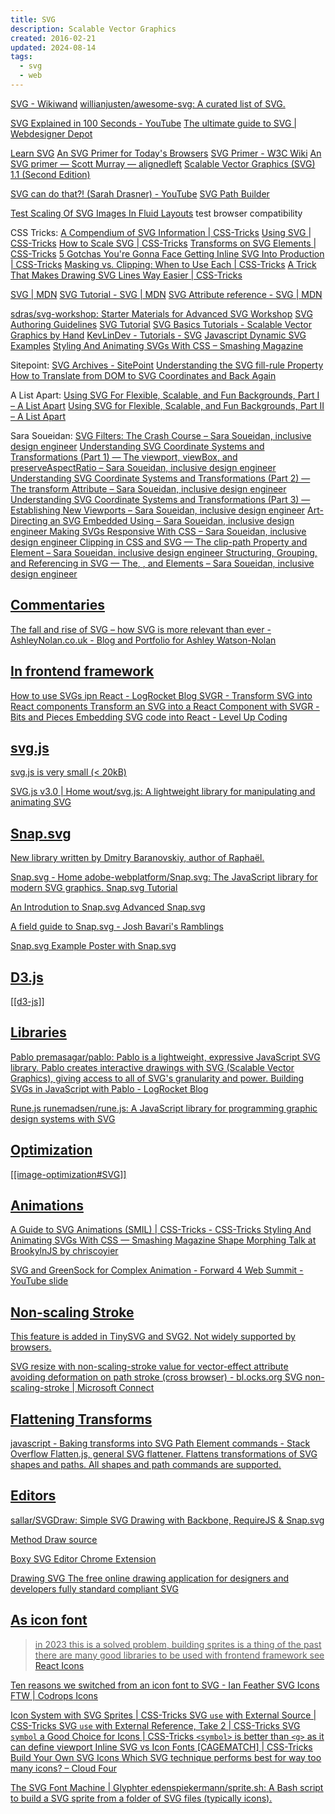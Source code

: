 ```yaml
---
title: SVG
description: Scalable Vector Graphics
created: 2016-02-21
updated: 2024-08-14
tags:
  - svg
  - web
---
```


[SVG - Wikiwand](https://omni.wikiwand.com/en/svg)
[willianjusten/awesome-svg: A curated list of SVG.](https://github.com/willianjusten/awesome-svg)

[SVG Explained in 100 Seconds - YouTube](https://www.youtube.com/watch?v=emFMHH2Bfvo)
[The ultimate guide to SVG | Webdesigner Depot](http://www.webdesignerdepot.com/2015/01/the-ultimate-guide-to-svg/)

[Learn SVG](http://learnsvg.com/)
[An SVG Primer for Today's Browsers](http://www.w3.org/Graphics/SVG/IG/resources/svgprimer.html)
[SVG Primer - W3C Wiki](http://www.w3.org/wiki/SVG_Primer)
[An SVG primer — Scott Murray — alignedleft](http://alignedleft.com/tutorials/d3/an-svg-primer)
[Scalable Vector Graphics (SVG) 1.1 (Second Edition)](https://www.w3.org/TR/SVG/Overview.html)

[SVG can do that?! (Sarah Drasner) - YouTube](https://www.youtube.com/watch?v=ADXX4fmWHbo)
[SVG Path Builder](https://codepen.io/anthonydugois/pen/mewdyZ)

[Test Scaling Of SVG Images In Fluid Layouts](http://codepen.io/tomByrer/pen/qEBbzw?editors=110) test browser compatibility

CSS Tricks:
[A Compendium of SVG Information | CSS-Tricks](https://css-tricks.com/mega-list-svg-information/)
[Using SVG | CSS-Tricks](https://css-tricks.com/using-svg/)
[How to Scale SVG | CSS-Tricks](https://css-tricks.com/scale-svg/)
[Transforms on SVG Elements | CSS-Tricks](https://css-tricks.com/transforms-on-svg-elements/)
[5 Gotchas You're Gonna Face Getting Inline SVG Into Production | CSS-Tricks](https://css-tricks.com/gotchas-on-getting-svg-into-production/)
[Masking vs. Clipping: When to Use Each | CSS-Tricks](https://css-tricks.com/masking-vs-clipping-use/)
[A Trick That Makes Drawing SVG Lines Way Easier | CSS-Tricks](https://css-tricks.com/a-trick-that-makes-drawing-svg-lines-way-easier/)

[SVG | MDN](https://developer.mozilla.org/en-US/docs/Web/SVG)
[SVG Tutorial - SVG | MDN](https://developer.mozilla.org/en-US/docs/Web/SVG/Tutorial)
[SVG Attribute reference - SVG | MDN](https://developer.mozilla.org/en-US/docs/Web/SVG/Attribute)

[sdras/svg-workshop: Starter Materials for Advanced SVG Workshop](https://github.com/sdras/svg-workshop)
[SVG Authoring Guidelines](https://jwatt.org/svg/authoring/)
[SVG Tutorial](http://tutorials.jenkov.com/svg/index.html)
[SVG Basics Tutorials - Scalable Vector Graphics by Hand](http://www.svgbasics.com/)
[KevLinDev - Tutorials - SVG](http://www.kevlindev.com/tutorials/basics/index.htm)
[Javascript Dynamic SVG Examples](http://svgdiscovery.com/)
[Styling And Animating SVGs With CSS – Smashing Magazine](https://www.smashingmagazine.com/2014/11/styling-and-animating-svgs-with-css/)

Sitepoint:
[SVG Archives - SitePoint](https://www.sitepoint.com/tag/svg/)
[Understanding the SVG fill-rule Property](https://www.sitepoint.com/understanding-svg-fill-rule-property/)
[How to Translate from DOM to SVG Coordinates and Back Again](https://www.sitepoint.com/how-to-translate-from-dom-to-svg-coordinates-and-back-again/)

A List Apart:
[Using SVG For Flexible, Scalable, and Fun Backgrounds, Part I – A List Apart](http://alistapart.com/article/using-svg-for-flexible-scalable-and-fun-backgrounds-part-i/)
[Using SVG for Flexible, Scalable, and Fun Backgrounds, Part II – A List Apart](http://alistapart.com/article/using-svg-for-flexible-scalable-and-fun-backgrounds-part-ii/)

Sara Soueidan:
[SVG Filters: The Crash Course – Sara Soueidan, inclusive design engineer](https://www.sarasoueidan.com/blog/svg-filters/)
[Understanding SVG Coordinate Systems and Transformations (Part 1) — The viewport, viewBox, and preserveAspectRatio – Sara Soueidan, inclusive design engineer](https://www.sarasoueidan.com/blog/svg-coordinate-systems/)
[Understanding SVG Coordinate Systems and Transformations (Part 2) — The transform Attribute – Sara Soueidan, inclusive design engineer](https://www.sarasoueidan.com/blog/svg-transformations/)
[Understanding SVG Coordinate Systems and Transformations (Part 3) — Establishing New Viewports – Sara Soueidan, inclusive design engineer](https://www.sarasoueidan.com/blog/nesting-svgs/)
[Art-Directing an SVG Embedded Using <object> – Sara Soueidan, inclusive design engineer](https://www.sarasoueidan.com/blog/art-directing-svg-object/)
[Making SVGs Responsive With CSS – Sara Soueidan, inclusive design engineer](https://www.sarasoueidan.com/blog/responsive-svgs/)
[Clipping in CSS and SVG — The clip-path Property and <clipPath> Element – Sara Soueidan, inclusive design engineer](https://www.sarasoueidan.com/blog/css-svg-clipping/)
[Structuring, Grouping, and Referencing in SVG — The<g>, <use>, <defs> and <symbol> Elements – Sara Soueidan, inclusive design engineer](https://www.sarasoueidan.com/blog/structuring-grouping-referencing-in-svg/)

## Commentaries

[The fall and rise of SVG – how SVG is more relevant than ever - AshleyNolan.co.uk - Blog and Portfolio for Ashley Watson-Nolan](https://ashleynolan.co.uk/blog/the-fall-and-rise-of-svg)

## In frontend framework

[How to use SVGs ipn React - LogRocket Blog](https://blog.logrocket.com/how-to-use-svgs-in-react/)
[SVGR - Transform SVG into React components](https://react-svgr.com/)
[Transform an SVG into a React Component with SVGR - Bits and Pieces](https://blog.bitsrc.io/transform-an-svg-into-a-react-component-with-svgr-8d2ba10f424c)
[Embedding SVG code into React - Level Up Coding](https://levelup.gitconnected.com/embedding-svg-code-into-react-2bcca190987a)

## svg.js

svg.js is very small (< 20kB)

[SVG.js v3.0 | Home](https://svgjs.dev/docs/3.0/)
[wout/svg.js: A lightweight library for manipulating and animating SVG](https://github.com/wout/svg.js)

## Snap.svg

New library written by Dmitry Baranovskiy, author of Raphaël.

[Snap.svg - Home](http://snapsvg.io/)
[adobe-webplatform/Snap.svg: The JavaScript library for modern SVG graphics.](https://github.com/adobe-webplatform/Snap.svg/)
[Snap.svg Tutorial](http://svg.dabbles.info/)

[An Introdution to Snap.svg](https://www.sitepoint.com/introduction-snap-svg/)
[Advanced Snap.svg](https://www.sitepoint.com/advanced-snap-svg/)

[A field guide to Snap.svg - Josh Bavari's Ramblings](http://jbavari.github.io/blog/2014/10/23/a-field-guide-to-snap-dot-svg/)

[Snap.svg Example](http://codepen.io/SitePoint/full/nleba) Poster with Snap.svg

## D3.js

[[d3-js]]

## Libraries

[Pablo](http://pablojs.com/)
[premasagar/pablo: Pablo is a lightweight, expressive JavaScript SVG library. Pablo creates interactive drawings with SVG (Scalable Vector Graphics), giving access to all of SVG's granularity and power.](https://github.com/premasagar/pablo)
[Building SVGs in JavaScript with Pablo - LogRocket Blog](https://blog.logrocket.com/building-svgs-javascript-pablo/)

[Rune.js](http://runemadsen.github.io/rune.js/index.html)
[runemadsen/rune.js: A JavaScript library for programming graphic design systems with SVG](https://github.com/runemadsen/rune.js)

## Optimization

[[image-optimization#SVG]]

## Animations

[A Guide to SVG Animations (SMIL) | CSS-Tricks - CSS-Tricks](https://css-tricks.com/guide-svg-animations-smil/)
[Styling And Animating SVGs With CSS — Smashing Magazine](https://www.smashingmagazine.com/2014/11/styling-and-animating-svgs-with-css/)
[Shape Morphing Talk at BrookylnJS by chriscoyier](http://slides.com/chriscoyier/gettin-weird-with-shape-morphing-5#/)

[SVG and GreenSock for Complex Animation - Forward 4 Web Summit - YouTube](https://www.youtube.com/watch?v=ZNukcHhpSXg) [slide](http://slides.com/sdrasner/svg-greensock#/)

## Non-scaling Stroke

This feature is added in [TinySVG](https://www.w3.org/TR/SVGTiny12/) and [SVG2](https://www.w3.org/TR/SVG2/). Not widely supported by browsers.

[SVG resize with non-scaling-stroke value for vector-effect attribute avoiding deformation on path stroke (cross browser) - bl.ocks.org](http://bl.ocks.org/lightjs/5372867)
[SVG non-scaling-stroke | Microsoft Connect](https://connect.microsoft.com/IE/feedback/details/788819/svg-non-scaling-stroke)

## Flattening Transforms

[javascript - Baking transforms into SVG Path Element commands - Stack Overflow](http://stackoverflow.com/questions/5149301/baking-transforms-into-svg-path-element-commands)
[Flatten.js, general SVG flattener. Flattens transformations of SVG shapes and paths. All shapes and path commands are supported.](https://gist.github.com/timo22345/9413158)

## Editors

[sallar/SVGDraw: Simple SVG Drawing with Backbone, RequireJS & Snap.svg](https://github.com/sallar/SVGDraw)

[Method Draw](http://editor.method.ac/) [source](https://github.com/methodofaction/Method-Draw)

[Boxy SVG Editor](https://boxy-svg.com/main.html) [Chrome Extension](https://boxy-svg.com/main.html)

[Drawing SVG](http://www.drawsvg.org/) The free online drawing application for designers and developers fully standard compliant SVG

## As icon font

> in 2023 this is a solved problem, building sprites is a thing of the past
> there are many good libraries to be used with frontend framework
> see [React Icons](https://react-icons.github.io/react-icons/)

[Ten reasons we switched from an icon font to SVG - Ian Feather](http://ianfeather.co.uk/ten-reasons-we-switched-from-an-icon-font-to-svg/)
[SVG Icons FTW | Codrops](https://tympanus.net/codrops/2013/11/27/svg-icons-ftw/)
[Icons](https://web.dev/learn/design/icons/)

[Icon System with SVG Sprites | CSS-Tricks](https://css-tricks.com/svg-sprites-use-better-icon-fonts/)
[SVG `use` with External Source | CSS-Tricks](https://css-tricks.com/svg-use-external-source/)
[SVG `use` with External Reference, Take 2 | CSS-Tricks](https://css-tricks.com/svg-use-with-external-reference-take-2/)
[SVG `symbol` a Good Choice for Icons | CSS-Tricks](https://css-tricks.com/svg-symbol-good-choice-icons/) `<symbol>` is better than `<g>` as it can define viewport
[Inline SVG vs Icon Fonts [CAGEMATCH] | CSS-Tricks](https://css-tricks.com/icon-fonts-vs-svg/)
[Build Your Own SVG Icons](https://www.sitepoint.com/build-svg-icons/)
[Which SVG technique performs best for way too many icons? – Cloud Four](https://cloudfour.com/thinks/svg-icon-stress-test/)

[The SVG Font Machine | Glyphter](https://glyphter.com/)
[edenspiekermann/sprite.sh: A Bash script to build a SVG sprite from a folder of SVG files (typically icons).](https://github.com/edenspiekermann/sprite.sh)

